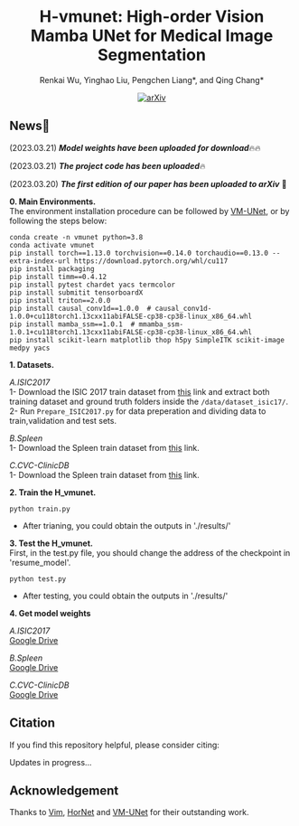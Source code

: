 <div id="top" align="center">

# H-vmunet: High-order Vision Mamba UNet for Medical Image Segmentation
  
  Renkai Wu, Yinghao Liu, Pengchen Liang*, and Qing Chang* </br>
  
  [![arXiv](https://img.shields.io/badge/arXiv-2403.13642-b31b1b.svg)](http://arxiv.org/abs/2403.13642)

</div>

## News🚀
(2023.03.21) ***Model weights have been uploaded for download***🔥🔥

(2023.03.21) ***The project code has been uploaded***🔥

(2023.03.20) ***The first edition of our paper has been uploaded to arXiv*** 📃

**0. Main Environments.** </br>
The environment installation procedure can be followed by [VM-UNet](https://github.com/JCruan519/VM-UNet), or by following the steps below:</br>
```
conda create -n vmunet python=3.8
conda activate vmunet
pip install torch==1.13.0 torchvision==0.14.0 torchaudio==0.13.0 --extra-index-url https://download.pytorch.org/whl/cu117
pip install packaging
pip install timm==0.4.12
pip install pytest chardet yacs termcolor
pip install submitit tensorboardX
pip install triton==2.0.0
pip install causal_conv1d==1.0.0  # causal_conv1d-1.0.0+cu118torch1.13cxx11abiFALSE-cp38-cp38-linux_x86_64.whl
pip install mamba_ssm==1.0.1  # mmamba_ssm-1.0.1+cu118torch1.13cxx11abiFALSE-cp38-cp38-linux_x86_64.whl
pip install scikit-learn matplotlib thop h5py SimpleITK scikit-image medpy yacs
```

**1. Datasets.**

*A.ISIC2017* </br>
1- Download the ISIC 2017 train dataset from [this](https://challenge.isic-archive.com/data) link and extract both training dataset and ground truth folders inside the `/data/dataset_isic17/`. </br>
2- Run `Prepare_ISIC2017.py` for data preperation and dividing data to train,validation and test sets. </br>

*B.Spleen* </br>
1- Download the Spleen train dataset from [this](http://medicaldecathlon.com/) link. </br>

*C.CVC-ClinicDB* </br>
1- Download the Spleen train dataset from [this](https://polyp.grand-challenge.org/CVCClinicDB/) link. </br>

**2. Train the H_vmunet.**
```
python train.py
```
- After trianing, you could obtain the outputs in './results/' </br>

**3. Test the H_vmunet.**  
First, in the test.py file, you should change the address of the checkpoint in 'resume_model'.
```
python test.py
```
- After testing, you could obtain the outputs in './results/' </br>

**4. Get model weights**  

*A.ISIC2017* </br>
[Google Drive](https://drive.google.com/file/d/10If43saeVW06p9q3oePAL3hOHqRxFoZV/view?usp=sharing)

*B.Spleen* </br>
[Google Drive](https://drive.google.com/file/d/18aXOv8u-nFIbBdiUwnzHdQ7ELrNIhMu3/view?usp=sharing)

*C.CVC-ClinicDB* </br>
[Google Drive](https://drive.google.com/file/d/1mG_zOlsz7OuX_qHVmB3mjMeb1GUNgtkP/view?usp=sharing)


## Citation
If you find this repository helpful, please consider citing: </br>

Updates in progress...

## Acknowledgement
Thanks to [Vim](https://github.com/hustvl/Vim), [HorNet](https://github.com/raoyongming/HorNet) and [VM-UNet](https://github.com/JCruan519/VM-UNet) for their outstanding work.
